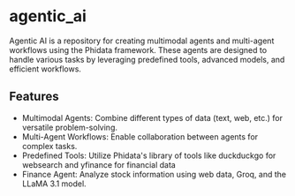 # agentic_ai
Agentic AI is a repository for creating multimodal agents and multi-agent workflows using the Phidata framework. These agents are designed to handle various tasks by leveraging predefined tools, advanced models, and efficient workflows.

## Features
* Multimodal Agents: Combine different types of data (text, web, etc.) for versatile problem-solving.
* Multi-Agent Workflows: Enable collaboration between agents for complex tasks.
* Predefined Tools: Utilize Phidata's library of tools like duckduckgo for websearch and yfinance for financial data
* Finance Agent: Analyze stock information using web data, Groq, and the LLaMA 3.1 model.